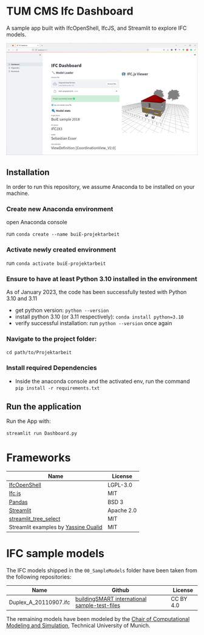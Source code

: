 # TUM CMS Ifc Dashboard

A sample app built with IfcOpenShell, IfcJS, and Streamlit to explore IFC models.

![img.png](Readme_image.png)

## Installation

In order to run this repository, we assume Anaconda to be installed on your machine.

### Create new Anaconda environment

open Anaconda console

run `conda create --name buiE-projektarbeit`

### Activate newly created environment

run `conda activate buiE-projektarbeit`

### Ensure to have at least Python 3.10 installed in the environment

As of January 2023, the code has been successfully tested with Python 3.10 and 3.11

- get python version: `python --version`
- install python 3.10 (or 3.11 respectively): `conda install python=3.10`
- verify successful installation: run `python --version` once again

### Navigate to the project folder:

`cd path/to/Projektarbeit`

### Install required Dependencies

- Inside the anaconda console and the activated env, run the command `pip install -r requirements.txt`

## Run the application

Run the App with:

`streamlit run Dashboard.py`

# Frameworks

| Name                                                                               | License    |
|------------------------------------------------------------------------------------|------------|
| [IfcOpenShell](http://ifcopenshell.org/)                                           | LGPL-3.0   |
| [Ifc.js](https://ifcjs.io/)                                                        | MIT        |
| [Pandas](https://pandas.pydata.org/)                                               | BSD 3      |
| [Streamlit](https://streamlit.io/)                                                 | Apache 2.0 |
| [streamlit_tree_select](streamlit_tree_select)                                     | MIT        |
| Streamlit examples by [Yassine Oualid](https://github.com/myoualid/ifc-101-course) | MIT        |

# IFC sample models

The IFC models shipped in the `00_SampleModels` folder have been taken from the following repositories:

| Name                  | Github                                                                                                                                       | License   |
|-----------------------|----------------------------------------------------------------------------------------------------------------------------------------------|-----------|
| Duplex_A_20110907.ifc | [buildingSMART international sample-test-files](https://github.com/buildingSMART/Sample-Test-Files/tree/master/IFC%202x3/Duplex%20Apartment) | CC BY 4.0 |

The remaining models have been modeled by
the [Chair of Computational Modeling and Simulation](https://www.cee.ed.tum.de/cms/home/), Technical University of
Munich. 


